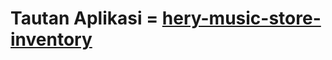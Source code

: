 # Tautan Aplikasi = [hery-music-store-inventory](https://hery-music-store-inventory.adaptable.app/main/)
